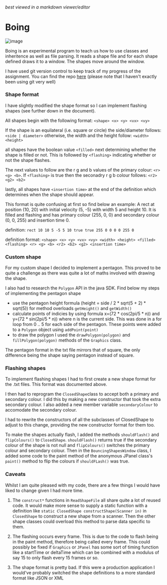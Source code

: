 ###### best viewed in a markdown viewer/editor
# Boing

![image](http://i.imgur.com/a80Rb3u.png)

Boing is an experimental program to teach us how to use classes and inheritence as well as file parsing. It reads a shape file and for each shape defined draws it to a window. The shapes move around the window.

I have used git version control to keep track of my progress of the assignment. You can find the repo [here](https://github.com/Razzile/Boing) 
(please note that I haven't exactly been using git very well)
### Shape format
I have slightly modified the shape format so I can implement flashing shapes (see further down in the document).

All shapes begin with the following format:
`<shape> <x> <y> <vx> <vy>`

If the shape is an equilateral (i.e. square or circle) the side/diameter follows: `<side | diameter>`
otherwise, the width and the height follow: `<width> <height>`

all shapes have the boolean value `<filled>` next determining whether the shape is filled or not. This is followed by `<flashing>` indicating whether or not the shape flashes.

The next values to follow are the r g and b values of the primary colour: `<r> <g> <b>`. If `<flashing>` is true then the seconadry r g b colour follows: `<r2> <g2> <b2>`

lastly, all shapes have `<insertion time>` at the end of the definition which determines when the shape should appear.

This format is quite confusing at first so find below an example:
A rect at position (10, 20) with initial velocity (5, -5) with width 5 and height 10. It is filled and flashing and has primary colour (255, 0, 0) and secondary colour (0, 0, 255) and insertion time 0.

definition: `rect 10 10 5 -5 5 10 true true 255 0 0 0 0 255 0`

definition format: `<shape> <x> <y> <vx> <vy> <width> <height> <filled> <flashing> <r> <g> <b> <r2> <b2> <g2> <insertion time>`

### Custom shape
For my custom shape I decided to implement a pentagon. This proved to be quite a challenge as there was quite a lot of maths involved with drawing the shape. 

I also had to research the `Polygon` API in the java SDK. Find below my steps of implementing the pentagon shape

  - use the pentagon height formula (height = side / 2 * sqrt(5 + 2) * sqrt(5)) for method overloads `getHeight()` and `getWidth()`
  - calculate points of indicies by using formula x=(72 * cos(2pi/5 * n)) and y=(72 * sin(2pi/5 * n)) where n is the current side. This was done in a for loop from 0 .. 5 for each side of the pentagon. These points were added to a `Polygon` object using `addPoint(point)`
  - to draw the polygon I used the `drawPolygon(polygon)` and `fillPolygon(polygon)` methods of the `Graphics` class.
  
The pentagon format in the txt file mirrors that of square, the only difference being the shape saying pentagon instead of square.

### Flashing shapes

To implement flashing shapes I had to first create a new shape format for the .txt files. This format was documented above.

I then had to reprogram the `ClosedShape`class to accept both a primary and secondary colour. I did this by making a new constructor that took the extra secondary colour. I also added a new member variable `secondaryColour` to accomodate the secondary colour.

I had to rewrite the constructors of all the subclasses of ClosedShape to adjust to this change, providing the new constructor format for them too.

To make the shapes actually flash, I added the methods `shouldFlash()` and `flipColours()` to `ClosedShape`. `shouldFlash()` returns true if the secondary colour of the shape is not null and `flipColours()` switches the primary colour and secondary colour. 
Then in the `BouncingShapesWindow` class, I added some code to the paint method of the anonymous JPanel class's `paint()` method to flip the colours if `shouldFLash()` was true.

### Caveats
Whilst I am quite pleased with my code, there are a few things I would have liked to change given I had more time. 

1. The `construct*` functions in `ReadShapeFile` all share quite a lot of reused code. It would make more sense to supply a static function with a definition like `static ClosedShape constructShape(Scanner in)` in `ClosedShape` to construct a new shape from a scanner. Then the other shape classes could overload this method to parse data specific to them.

2. The flashing occurs every frame. This is due to the code to flash being in the paint method, therefore being called every frame. This could possibly be fixed if `Graphics` or `JPanel` has some sort of timing function like a startTime or deltaTime which can be combined with a modulus of say 15 to only flash every 15 frames or so.

3. The shape format is pretty bad. If this were a production application I would've probably switched the shape definitions to a more standard format like JSON or XML
